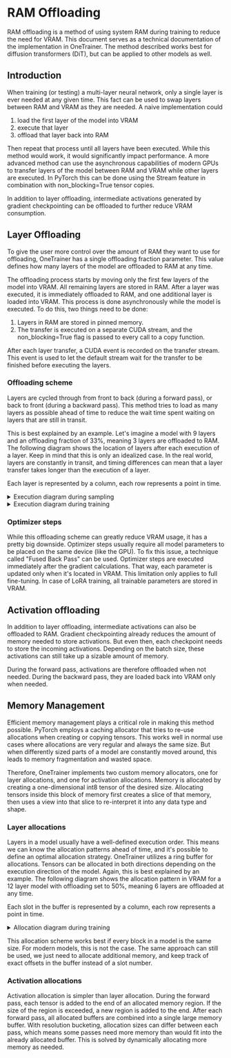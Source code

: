 # RAM Offloading

RAM offloading is a method of using system RAM during training to reduce the need for VRAM. This document serves as a
technical documentation of the implementation in OneTrainer. The method described works best for diffusion
transformers (DiT), but can be applied to other models as well.

## Introduction

When training (or testing) a multi-layer neural network, only a single layer is ever needed at any given time. This fact
can be used to swap layers between RAM and VRAM as they are needed. A naive implementation could

1. load the first layer of the model into VRAM
2. execute that layer
3. offload that layer back into RAM

Then repeat that process until all layers have been executed. While this method would work, it would significantly
impact performance. A more advanced method can use the asynchronous capabilities of modern GPUs to transfer layers of
the model between RAM and VRAM while other layers are executed. In PyTorch this can be done using the Stream feature in
combination with non_blocking=True tensor copies.

In addition to layer offloading, intermediate activations generated by gradient checkpointing can be offloaded to
further reduce VRAM consumption.

## Layer Offloading

To give the user more control over the amount of RAM they want to use for offloading, OneTrainer has a single offloading
fraction parameter. This value defines how many layers of the model are offloaded to RAM at any time.

The offloading process starts by moving only the first few layers of the model into VRAM. All remaining layers are
stored in RAM. After a layer was executed, it is immediately offloaded to RAM, and one additional layer is loaded into
VRAM. This process is done asynchronously while the model is executed. To do this, two things need to be done:

1. Layers in RAM are stored in pinned memory.
2. The transfer is executed on a separate CUDA stream, and the non_blocking=True flag is passed to every call to a copy
   function.

After each layer transfer, a CUDA event is recorded on the transfer stream. This event is used to let the default stream
wait for the transfer to be finished before executing the layers.

### Offloading scheme

Layers are cycled through from front to back (during a forward pass), or back to front (during a backward pass). This
method tries to load as many layers as possible ahead of time to reduce the wait time spent waiting on layers that are
still in transit.

This is best explained by an example. Let's imagine a model with 9 layers and an offloading fraction of 33%, meaning 3
layers are offloaded to RAM. The following diagram shows the location of layers after each execution of a layer. Keep in
mind that this is only an idealized case. In the real world, layers are constantly in transit, and timing differences
can mean that a layer transfer takes longer than the execution of a layer.

Each layer is represented by a column, each row represents a point in time.

<details><summary>Execution diagram during sampling</summary>

- `->` execution direction (forward or backward pass)
- `■` executed block
- `X` block in VRAM
- `_` block in RAM

```
->  ■ X X X X X _ _ _  (first step starts)
->  _ ■ X X X X X _ _
->  _ _ ■ X X X X X _
->  _ _ _ ■ X X X X X
->  X _ _ _ ■ X X X X
->  X X _ _ _ ■ X X X
->  X X X _ _ _ ■ X X
->  X X X X _ _ _ ■ X
->  X X X X X _ _ _ ■
->  ■ X X X X X _ _ _  (second step starts)
->  _ ■ X X X X X _ _
->  _ _ ■ X X X X X _
->  _ _ _ ■ X X X X X
->  X _ _ _ ■ X X X X
->  X X _ _ _ ■ X X X
->  X X X _ _ _ ■ X X
->  X X X X _ _ _ ■ X
->  X X X X X _ _ _ ■
```

</details>

<details><summary>Execution diagram during training</summary>

- `->` execution direction (forward or backward pass)
- `■` executed block
- `X` block in VRAM
- `_` block in RAM

```
->  ■ X X X X X _ _ _  (forward pass starts)
->  _ ■ X X X X X _ _
->  _ _ ■ X X X X X _
->  _ _ _ ■ X X X X X
->  _ _ _ X ■ X X X X
->  _ _ _ X X ■ X X X
->  _ _ _ X X X ■ X X
->  _ _ _ X X X X ■ X
->  _ _ _ X X X X X ■
<-  _ _ _ X X X X X ■  (backward pass starts)
<-  _ _ X X X X X ■ _
<-  _ X X X X X ■ _ _
<-  X X X X X ■ _ _ _
<-  X X X X ■ X _ _ _
<-  X X X ■ X X _ _ _
<-  X X ■ X X X _ _ _
<-  X ■ X X X X _ _ _
<-  ■ X X X X X _ _ _
```

</details>

### Optimizer steps

While this offloading scheme can greatly reduce VRAM usage, it has a pretty big downside. Optimizer steps usually
require all model parameters to be placed on the same device (like the GPU). To fix this issue, a technique called
"Fused Back Pass" can be used. Optimizer steps are executed immediately after the gradient calculations. That way, each
parameter is updated only when it's located in VRAM. This limitation only applies to full fine-tuning. In case of LoRA
training, all trainable parameters are stored in VRAM.

## Activation offloading

In addition to layer offloading, intermediate activations can also be offloaded to RAM. Gradient checkpointing already
reduces the amount of memory needed to store activations. But even then, each checkpoint needs to store the incoming
activations. Depending on the batch size, these activations can still take up a sizable amount of memory.

During the forward pass, activations are therefore offloaded when not needed. During the backward pass, they are loaded
back into VRAM only when needed.

## Memory Management

Efficient memory management plays a critical role in making this method possible. PyTorch employs a caching allocator
that tries to re-use allocations when creating or copying tensors. This works well in normal use cases where allocations
are very regular and always the same size. But when differently sized parts of a model are constantly moved around, this
leads to memory fragmentation and wasted space.

Therefore, OneTrainer implements two custom memory allocators, one for layer allocations, and one for activation
allocations. Memory is allocated by creating a one-dimensional int8 tensor of the desired size. Allocating tensors
inside this block of memory first creates a slice of that memory, then uses a view into that slice to re-interpret it
into any data type and shape.

### Layer allocations

Layers in a model usually have a well-defined execution order. This means we can know the allocation patterns ahead of
time, and it's possible to define an optimal allocation strategy. OneTrainer utilizes a ring buffer for allocations.
Tensors can be allocated in both directions depending on the execution direction of the model. Again, this is best
explained by an example. The following diagram shows the allocation pattern in VRAM for a 12 layer model with offloading
set to 50%, meaning 6 layers are offloaded at any time.

Each slot in the buffer is represented by a column, each row represents a point in time.

<details><summary>Allocation diagram during training</summary>

- `->` execution direction (forward or backward pass)
- `Number` the block index
- `*` executed block

```
->  *00* 01  02  03  04  05  (forward pass starts)
->   06 *01* 02  03  04  05
->   06  07 *02* 03  04  05
->   06  07  08 *03* 04  05
->   06  07  08  09 *04* 05
->   06  07  08  09  10 *05*
->  *06* 07  08  09  10  11
->   06 *07* 08  09  10  11
->   06  07 *08* 09  10  11
->   06  07  08 *09* 10  11
->   06  07  08  09 *10* 11
->   06  07  08  09  10 *11*
<-   06  07  08  09  10 *11* (backward pass starts)
<-   06  07  08  09 *10* 05
<-   06  07  08 *09* 04  05
<-   06  07 *08* 03  04  05
<-   06 *07* 02  03  04  05
<-  *06* 01  02  03  04  05
<-   00  01  02  03  04 *05*
<-   00  01  02  03 *04* 05
<-   00  01  02 *03* 04  05
<-   00  01 *02* 03  04  05
<-   00 *01* 02  03  04  05
<-  *00* 01  02  03  04  05
```

</details>

This allocation scheme works best if every block in a model is the same size. For modern models, this is not the case.
The same approach can still be used, we just need to allocate additional memory, and keep track of exact offsets in the
buffer instead of a slot number.

### Activation allocations

Activation allocation is simpler than layer allocation. During the forward pass, each tensor is added to the end of
an allocated memory region. If the size of the region is exceeded, a new region is added to the end. After each forward
pass, all allocated buffers are combined into a single large memory buffer. With resolution bucketing, allocation sizes
can differ between each pass, which means some passes need more memory than would fit into the already allocated buffer.
This is solved by dynamically allocating more memory as needed.
